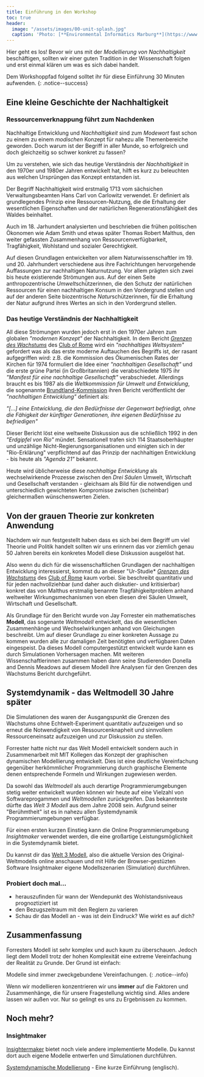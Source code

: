 ```yaml
---
title: Einführung in den Workshop
toc: true
header:
  image: "/assets/images/00-unit-splash.jpg"
  caption: 'Photo: [**Environmental Informatics Marburg**](https://www.flickr.com/environmentalinformatics-marburg/)'  
---
```


Hier geht es los!
Bevor wir uns mit der *Modellierung von Nachhaltigkeit* beschäftigen, sollten wir einer guten Tradition in der Wissenschaft folgen und erst einmal klären um was es sich dabei handelt.
<!--more-->

Dem Workshoppfad folgend solltet ihr für diese Einführung 30 Minuten aufwenden.
{: .notice--success} 

## Eine kleine Geschichte der Nachhaltigkeit

### Ressourcenverknappung führt zum Nachdenken
Nachhaltige Entwicklung und *Nachhaltigkeit* sind zum *Modewort*  fast schon zu einem zu einem *modischen* Konzept für nahezu alle Themenbereiche geworden. Doch warum ist der Begriff in aller Munde, so erfolgreich und doch gleichzeitig so schwer konkret zu fassen?

Um zu verstehen, wie sich das heutige Verständnis der  *Nachhaltigkeit* in den 1970er und 1980er Jahren entwickelt hat, hilft es kurz zu beleuchten aus welchen Ursprüngen das Konzept entstanden ist. 

Der Begriff Nachhaltigkeit wird erstmalig 1713 vom sächsichen Verwaltungsbeamten Hans Carl von Carlowitz verwendet.  Er definiert als grundlegendes Prinzip eine Ressourcen-Nutzung, die die Erhaltung der wesentlichen Eigenschaften und der natürlichen Regenerationsfähigkeit des Waldes beinhaltet.

Auch im 18. Jarhundert analysierten und beschrieben die frühen politischen Ökonomen wie Adam Smith und etwas später Thomas Robert Malthus, den weiter gefassten Zusammenhang von Ressourcenverfügbarkeit, Tragfähigkeit, Wohlstand und sozialer Gerechtigkeit.

Auf diesen Grundlagen entwickelten vor allem Naturwissenschaftler im 19. und 20. Jahrhundert verschiedene aus ihre Fachrichtungen hervorgehende Auffassungen zur nachhaltigen Naturnutzung. Vor allem prägten sich zwei bis heute existierende Strömungen aus. Auf der einen Seite anthropozentrische *Umwelt*schützerinnen, die den Schutz der natürlichen Ressourcen für einen nachhaltigen Konsum in den Vordergrund stellen und auf der anderen Seite biozentrische *Natur*schützerinnen, für die Erhaltung der Natur aufgrund ihres Wertes an sich in den Vordergrund stellen.

### Das heutige Verständnis der Nachhaltigkeit
All diese Strömungen wurden jedoch erst in den 1970er Jahren zum globalen *"modernen Konzept"* der Nachhaltigkeit. In dem Bericht *[Grenzen des Wachstums](https://www.clubofrome.org/publication/the-limits-to-growth/)* des [Club of Rome](https://de.wikipedia.org/wiki/Club_of_Rome) wird ein *"nachhaltiges Weltsystem"* gefordert was als das erste moderne Auftauchen des Begriffs ist, der rasant aufgegriffen wird: z.B. die Kommission des Ökumenischen Rates der Kirchen für 1974 formuliert die Idee einer *"nachhaltigen Gesellschaft"* und die erste grüne Partei (in Großbritannien) die verabschiedete 1975 ihr *"Manifest für eine nachhaltige Gesellschaft"* verabschiedet. Allerdings braucht es bis 1987 als die *Weltkommission für Umwelt und Entwicklung*, die  sogenannte [Brundtland-Kommission](https://de.wikipedia.org/wiki/Brundtland-Bericht) ihren Bericht veröffentlicht der *"nachhaltigen Entwicklung"* definiert als:  

 *"[...] eine Entwicklung, die den Bedürfnisse der Gegenwart befriedigt, ohne  die Fähigkeit der künftiger Generationen, ihre eigenen Bedürfnisse zu befriedigen"*

Dieser Bericht löst eine weltweite Diskussion aus die schließlich 1992 in den *"Erdgipfel von Rio"* mündet. 
Sensationell trafen sich 114 Staatsoberhäupter und unzählige Nicht-Regierungsorganisationen und einigten sich in der "Rio-Erklärung" verpflichtend auf das Prinzip der nachhaltigen Entwicklung - bis heute als *"Agenda 21"* bekannt. 

Heute wird üblicherweise diese *nachhaltige Entwicklung* als wechselwirkende Prozesse zwischen den *Drei Säulen*   Umwelt, Wirtschaft und Gesellschaft  verstanden - gleichsam als Bild für die notwendigen und unterschiedlich gewichteten Kompromisse zwischen (scheinbar) gleichermaßen wünschenswerten Zielen. 

## Von der grauen Theorie zur konkreten Anwendung

Nachdem wir nun festgestellt haben dass es sich bei dem Begriff um viel Theorie und Politik handelt sollten wir uns erinnern das vor ziemlich genau 50 Jahren bereits ein konkretes Modell diese Diskussion ausgelöst hat. 

Also wenn du dich für die wissenschaftlichen Grundlagen der  nachhaltigen Entwicklung interessierst, kommst du an dieser "Ur-Studie*  *[Grenzen des Wachstums](https://www.clubofrome.org/publication/the-limits-to-growth/)* des [Club of Rome](https://de.wikipedia.org/wiki/Club_of_Rome) kaum vorbei. Sie beschreibt quantitativ und für jeden nachvollziehbar (und daher auch diskutier- und kritisierbar) konkret das von Malthus erstmalig benannte Tragfähigkeitproblem anhand weltweiter Wirkungsmechanismen von eben diesen drei Säulen Umwelt, Wirtschaft und Gesellschaft. 

Als Grundlage für den Bericht wurde von Jay Forrester ein mathematisches **Modell**, das sogenante *Weltmodell* entwickelt, das die wesentlichen Zusammenhänge und Wechselwirkungen anhand von Gleichungen beschreibt. Um auf dieser Grundlage zu einer konkreten Aussage zu kommen wurden alle zur damaligen Zeit benötigten und verfügbaren Daten eingespeist. Da dieses Modell computergestützt entwickelt wurde kann es durch Simulationen Vorhersagen machen. Mit weiteren Wissenschaftlerinnen zusammen haben dann seine Studierenden Donella and Dennis Meadows auf diesem Modell ihre Analysen für den Grenzen des Wachstums Bericht durchgeführt. 

## Systemdynamik - das Weltmodell 30 Jahre später
Die Simulationen des  waren der Ausgangspunkt die Grenzen des Wachstums ohne Echtwelt-Experiment quantitativ aufzuzeigen und so erneut die Notwendigkeit von Ressourcenknapheit und sinnvollem Ressourceneinsatz aufzuzeigen und zur Diskussion zu stellen.  

Forrester hatte nicht nur das Welt Modell entwickelt sondern auch in Zusammenarbeit mit MIT Kollegen das Konzept der graphischen dynamischen Modellierung entwickelt. Dies ist eine deutliche Vereinfachung gegenüber herkömmlicher Programmierung durch graphische Elemente denen entsprechende Formeln und Wirkungen zugewiesen werden. 

Da sowohl das *Weltmodell*  als auch derartige Programmierumgebungen stetig weiter entwickelt wurden können wir  heute auf eine Vielzahl von Softwareprogammen und *Weltmodellen* zurückgreifen. Das bekannteste dürfte das  *Welt 3 Modell* aus dem Jahre 2008 sein. Aufgrund seiner "Berühmtheit" ist es in nahezu allen Systemdynamik Programmierumgebungen verfügbar. 

Für einen ersten kurzen Einstieg kann die Online Programmierumgebung *Insightmaker* verwendet werden, die eine großartige Leistungsmöglichkeit in die Systemdynamik bietet.    

Du kannst dir das [Welt 3 Modell](https://insightmaker.com/insight/1954/The-World3-Model-Classic-World-Simulation), also die aktuelle Version des Original-Weltmodells online anschauen und mit Hilfe der Browser-gestüzten Software Insightmaker eigene Modellszenarien (Simulation) durchführen.

### Probiert doch mal...

* herauszufinden für wann der Wendepunkt des Wohlstandsniveaus prognoztiziert ist
* den Bezugszeitraum mit den Reglern zu varieren
* Schau dir das Modell an - was ist dein Eindruck? Wie wirkt es auf dich?

## Zusammenfassung

Forresters Modell ist sehr komplex und auch kaum zu überschauen. Jedoch liegt dem Modell trotz der hohen Komplexität eine extreme Vereinfachung der Realität zu Grunde. Der Grund ist einfach:

Modelle sind immer zweckgebundene Vereinfachungen.
{: .notice--info} 

Wenn wir modellieren konzentrieren wir uns **immer** auf die Faktoren und Zusammenhänge, die für unsere Fragestellung wichtig sind. Alles andere lassen wir außen vor. Nur so gelingt es uns zu Ergebnissen zu kommen. 

## Noch mehr?

### Insightmaker
[Insightermaker](https://insightmaker.com/) bietet noch viele andere implementierte Modelle. Du kannst dort auch eigene Modelle entwerfen und Simulationen durchführen. 

[Systemdynamische Modellierung](https://www.youtube.com/watch?v=AnTwZVviXyY&t=627s) - Eine kurze Einführung (englisch). 





